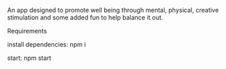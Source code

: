 An app designed to promote well being through mental, physical, creative stimulation and some added fun to help balance it out.



Requirements

install dependencies: 
npm i 


start:
npm start